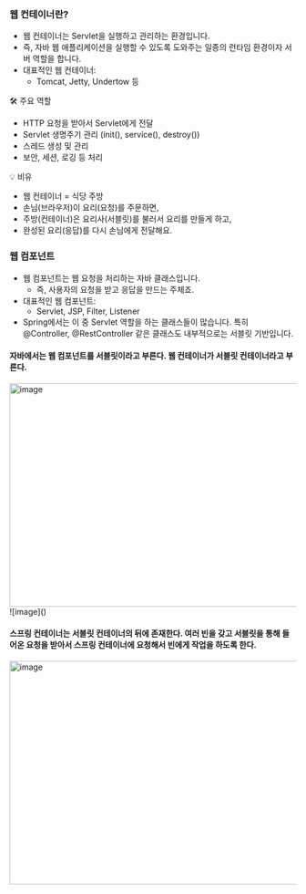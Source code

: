 ### 웹 컨테이너란?
 *  웹 컨테이너는 Servlet을 실행하고 관리하는 환경입니다.
 *  즉, 자바 웹 애플리케이션을 실행할 수 있도록 도와주는 일종의 런타임 환경이자 서버 역할을 합니다.
 * 대표적인 웹 컨테이너:
    *  Tomcat, Jetty, Undertow 등

🛠 주요 역할
  *  HTTP 요청을 받아서 Servlet에게 전달
 *  Servlet 생명주기 관리 (init(), service(), destroy())
 *  스레드 생성 및 관리
 *  보안, 세션, 로깅 등 처리

💡 비유
 *  웹 컨테이너 = 식당 주방
 *  손님(브라우저)이 요리(요청)를 주문하면,
 *  주방(컨테이너)은 요리사(서블릿)를 불러서 요리를 만들게 하고,
 *  완성된 요리(응답)를 다시 손님에게 전달해요.

### 웹 컴포넌트
 *  웹 컴포넌트는 웹 요청을 처리하는 자바 클래스입니다.
    *  즉, 사용자의 요청을 받고 응답을 만드는 주체죠.
 *  대표적인 웹 컴포넌트:
    *  Servlet, JSP, Filter, Listener
 *  Spring에서는 이 중 Servlet 역할을 하는 클래스들이 많습니다. 특히 @Controller, @RestController 같은 클래스도 내부적으로는 서블릿 기반입니다.

#### 자바에서는 웹 컴포넌트를 서블릿이라고 부른다. 웹 컨테이너가 서블릿 컨테이너라고 부른다.
<img width="915" height="392" alt="image" src="https://github.com/user-attachments/assets/0e7306c2-51fe-45e0-88be-9bef8c7fb6c4" />
![image]()


#### 스프링 컨테이너는 서블릿 컨테이너의 뒤에 존재한다. 여러 빈을 갖고 서블릿을 통해 들어온 요청을 받아서 스프링 컨테이너에 요청해서 빈에게 작업을 하도록 한다.
<img width="915" height="392" alt="image" src="https://github.com/user-attachments/assets/3e1e7657-40ca-418c-b718-74bd338c6d77" />
